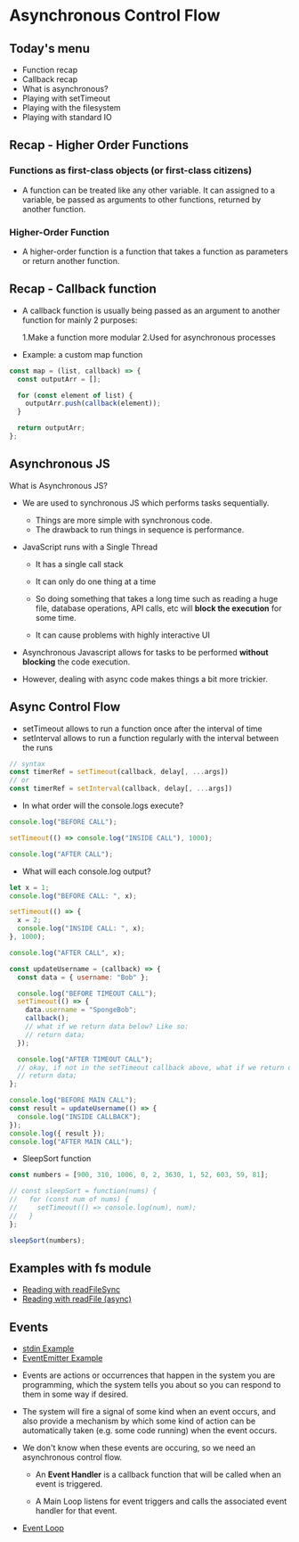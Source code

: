 # Asynchronous Control Flow

## Today's menu

- Function recap
- Callback recap
- What is asynchronous?
- Playing with setTimeout
- Playing with the filesystem
- Playing with standard IO

## Recap - Higher Order Functions

### Functions as first-class objects (or first-class citizens)

- A function can be treated like any other variable. It can assigned to a variable, be passed as arguments to other functions, returned by another function.

### Higher-Order Function

- A higher-order function is a function that takes a function as parameters or return another function.

## Recap - Callback function

- A callback function is usually being passed as an argument to another function for mainly 2 purposes:

  1.Make a function more modular
  2.Used for asynchronous processes

- Example: a custom map function

```js
const map = (list, callback) => {
  const outputArr = [];

  for (const element of list) {
    outputArr.push(callback(element));
  }

  return outputArr;
};
```

## Asynchronous JS

What is Asynchronous JS?

- We are used to synchronous JS which performs tasks sequentially.

  - Things are more simple with synchronous code.
  - The drawback to run things in sequence is performance.

- JavaScript runs with a Single Thread

  - It has a single call stack
  - It can only do one thing at a time

  - So doing something that takes a long time such as reading a huge file, database operations, API calls, etc will **block the execution** for some time.
  - It can cause problems with highly interactive UI

- Asynchronous Javascript allows for tasks to be performed **without blocking** the code execution.

- However, dealing with async code makes things a bit more trickier.

## Async Control Flow

- setTimeout allows to run a function once after the interval of time
- setInterval allows to run a function regularly with the interval between the runs

```js
// syntax
const timerRef = setTimeout(callback, delay[, ...args])
// or
const timerRef = setInterval(callback, delay[, ...args])
```

- In what order will the console.logs execute?

```js
console.log("BEFORE CALL");

setTimeout(() => console.log("INSIDE CALL"), 1000);

console.log("AFTER CALL");
```

- What will each console.log output?

```js
let x = 1;
console.log("BEFORE CALL: ", x);

setTimeout(() => {
  x = 2;
  console.log("INSIDE CALL: ", x);
}, 1000);

console.log("AFTER CALL", x);
```

```js
const updateUsername = (callback) => {
  const data = { username: "Bob" };

  console.log("BEFORE TIMEOUT CALL");
  setTimeout(() => {
    data.username = "SpongeBob";
    callback();
    // what if we return data below? Like so:
    // return data;
  });

  console.log("AFTER TIMEOUT CALL");
  // okay, if not in the setTimeout callback above, what if we return data here? So that result below is set to the data. Like so:
  // return data;
};

console.log("BEFORE MAIN CALL");
const result = updateUsername(() => {
  console.log("INSIDE CALLBACK");
});
console.log({ result });
console.log("AFTER MAIN CALL");
```

- SleepSort function

```js
const numbers = [900, 310, 1006, 0, 2, 3630, 1, 52, 603, 59, 81];

// const sleepSort = function(nums) {
//   for (const num of nums) {
//     setTimeout(() => console.log(num), num);
//   }
};

sleepSort(numbers);
```

## Examples with fs module

- [Reading with readFileSync](./read_file_sync.js)
- [Reading with readFile (async)](./read_file_async.js)

## Events

- [stdin Example](./std.js)
- [EventEmitter Example](./events.js)

* Events are actions or occurrences that happen in the system you are programming, which the system tells you about so you can respond to them in some way if desired.

* The system will fire a signal of some kind when an event occurs, and also provide a mechanism by which some kind of action can be automatically taken (e.g. some code running) when the event occurs.

* We don't know when these events are occuring, so we need an asynchronous control flow.

  - An **Event Handler** is a callback function that will be called when an event is triggered.

  - A Main Loop listens for event triggers and calls the associated event handler for that event.

* [Event Loop](http://latentflip.com/loupe/)
